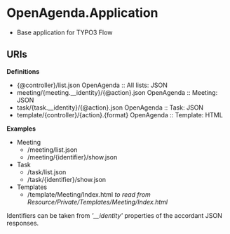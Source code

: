 OpenAgenda.Application
======================

* Base application for TYPO3 Flow


URIs
----

**Definitions**

* {@controller}/list.json                                                      OpenAgenda :: All lists: JSON
* meeting/{meeting.__identity}/{@action}.json                                  OpenAgenda :: Meeting: JSON
* task/{task.__identity}/{@action}.json                                        OpenAgenda :: Task: JSON
* template/{controller}/{action}.{format}                                      OpenAgenda :: Template: HTML

**Examples**

* Meeting
  * /meeting/list.json
  * /meeting/{identifier}/show.json
* Task
  * /task/list.json
  * /task/{identifier}/show.json
* Templates
  * /template/Meeting/Index.html *to read from Resource/Private/Templates/Meeting/Index.html*
  
Identifiers can be taken from *'__identity'* properties of the accordant JSON responses.